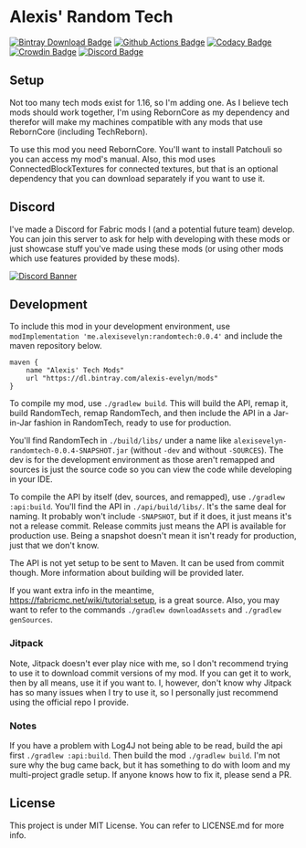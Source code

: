 # Alexis' Random Tech

[![Bintray Download Badge][bintray-badge]][bintray-download-link]
[![Github Actions Badge][github-actions-badge]][github-actions-link]
[![Codacy Badge][codacy-badge]][codacy-link]
[![Crowdin Badge][crowdin-badge]][crowdin-link]
[![Discord Badge][discord-badge]][discord-invite-link-badge]

## Setup

Not too many tech mods exist for 1.16, so I'm adding one. As I believe tech mods should work together, I'm using RebornCore as my dependency and therefor will make my machines compatible with any mods that use RebornCore (including TechReborn).

To use this mod you need RebornCore. You'll want to install Patchouli so you can access my mod's manual. Also, this mod uses ConnectedBlockTextures for connected textures, but that is an optional dependency that you can download separately if you want to use it.

## Discord

I've made a Discord for Fabric mods I (and a potential future team) develop. You can join this server to ask for help with developing with these mods or just showcase stuff you've made using these mods (or using other mods which use features provided by these mods).

[![Discord Banner][discord-banner]][discord-invite-link-banner]

## Development

To include this mod in your development environment, use `modImplementation 'me.alexisevelyn:randomtech:0.0.4'` and include the maven repository below.

```Gradle
maven {
    name "Alexis' Tech Mods"
    url "https://dl.bintray.com/alexis-evelyn/mods" 
}
```

To compile my mod, use `./gradlew build`. This will build the API, remap it, build RandomTech, remap RandomTech, and then include the API in a Jar-in-Jar fashion in RandomTech, ready to use for production.

You'll find RandomTech in `./build/libs/` under a name like `alexisevelyn-randomtech-0.0.4-SNAPSHOT.jar` (without `-dev` and without `-SOURCES`). The dev is for the development environment as those aren't remapped and sources is just the source code so you can view the code while developing in your IDE.

To compile the API by itself (dev, sources, and remapped), use `./gradlew :api:build`. You'll find the API in `./api/build/libs/`. It's the same deal for naming. It probably won't include `-SNAPSHOT`, but if it does, it just means it's not a release commit. Release commits just means the API is available for production use. Being a snapshot doesn't mean it isn't ready for production, just that we don't know.

The API is not yet setup to be sent to Maven. It can be used from commit though. More information about building will be provided later.

If you want extra info in the meantime, https://fabricmc.net/wiki/tutorial:setup, is a great source. Also, you may want to refer to the commands `./gradlew downloadAssets` and `./gradlew genSources`.

### Jitpack

Note, Jitpack doesn't ever play nice with me, so I don't recommend trying to use it to download commit versions of my mod. If you can get it to work, then by all means, use it if you want to. I, however, don't know why Jitpack has so many issues when I try to use it, so I personally just recommend using the official repo I provide.

### Notes

If you have a problem with Log4J not being able to be read, build the api first `./gradlew :api:build`. Then build the mod `./gradlew build`. I'm not sure why the bug came back, but it has something to do with loom and my multi-project gradle setup. If anyone knows how to fix it, please send a PR.

## License

This project is under MIT License. You can refer to LICENSE.md for more info.

[discord-badge]: <https://discord.com/api/guilds/750301084202958899/widget.png> "Discord Badge"
[discord-banner]: <https://discord.com/api/guilds/750301084202958899/widget.png?style=banner2> "Discord Banner"
[discord-invite-link-banner]: <https://discord.gg/kBKwmdw> "Discord Invite Link Banner"
[discord-invite-link-badge]: <https://discord.gg/m2wTSDZ> "Discord Invite Link Badge"

[codacy-badge]: <https://api.codacy.com/project/badge/Grade/28e0e43f7cbc4678a0d3f6a8a2d69742> "Codacy Badge"
[codacy-link]: <https://app.codacy.com/manual/alexis-evelyn/RandomTech?utm_source=github.com&utm_medium=referral&utm_content=alexis-evelyn/RandomTech&utm_campaign=Badge_Grade_Dashboard> "Codacy Link"

[crowdin-badge]: <https://badges.crowdin.net/randomtech/localized.svg> "Crowdin Badge"
[crowdin-link]: <https://crwd.in/randomtech> "Crowdin Link"

[github-actions-badge]: <https://github.com/alexis-evelyn/RandomTech/workflows/Build%20Mod/badge.svg> "Github Actions Badge"
[github-actions-link]: <https://github.com/alexis-evelyn/RandomTech/actions> "Github Actions Link"

[bintray-badge]: <https://api.bintray.com/packages/alexis-evelyn/mods/RandomTech/images/download.svg> "Bintray Badge"
[bintray-download-link]: <https://bintray.com/alexis-evelyn/mods/RandomTech/_latestVersion> "Bintray Download Link"